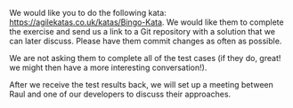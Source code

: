 We would like you to do the following kata: https://agilekatas.co.uk/katas/Bingo-Kata. We would like them to complete the exercise and send us a link to a Git repository with a solution that we can later discuss. Please have them commit changes as often as possible.

We are not asking them to complete all of the test cases (if they do, great! we might then have a more interesting conversation!).

After we receive the test results back, we will set up a meeting between Raul and one of our developers to discuss their approaches.